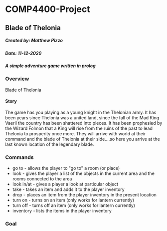 # COMP4400-Project #
## Blade of Thelonia ##
##### Created by: Matthew Pizzo #####
##### Date: 11-12-2020 #####
##### A simple adventure game written in prolog #####


### Overview ###
Blade of Thelonia 

#### Story ####
The game has you playing as a young knight in the Thelonian army. It has been years since Thelonia was a united land, since the fall of the Mad King Vaeril the country has been shattered into pieces. It has been prophesied by the Wizard Folmon that a King will rise from the ruins of the past to lead Thelonia to prosperity once more. They will arrive with world at their command and the blade of Thelonia at their side....so here you arrive at the last known location of the legendary blade.

### Commands ####
* go to - allows the player to "go to" a room (or place)
* look - gives the player a list of the objects in the current area and the rooms connected to the area
* look in/at - gives a player a look at particular object 
* take - takes an item and adds it to the player inventory
* drop - places an item from the player inventory in the present location
* turn on - turns on an item (only works for lantern currently)
* turn off - turns off an item (only works for lantern currently)
* inventory - lists the items in the player inventory 

### Goal ###

